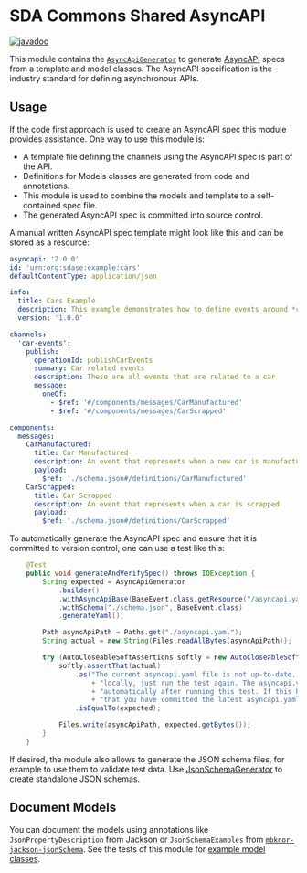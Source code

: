 # SDA Commons Shared AsyncAPI

[![javadoc](https://javadoc.io/badge2/org.sdase.commons/sda-commons-shared-asyncapi/javadoc.svg)](https://javadoc.io/doc/org.sdase.commons/sda-commons-shared-asyncapi)

This module contains the [`AsyncApiGenerator`](./src/main/java/org/sdase/commons/shared/asyncapi/AsyncApiGenerator.java)
to generate [AsyncAPI](https://www.asyncapi.com/) specs from a template and model classes.
The AsyncAPI specification is the industry standard for defining asynchronous APIs.

## Usage

If the code first approach is used to create an AsyncAPI spec this module provides assistance.
One way to use this module is:

* A template file defining the channels using the AsyncAPI spec is part of the API.
* Definitions for Models classes are generated from code and annotations.
* This module is used to combine the models and template to a self-contained spec file.
* The generated AsyncAPI spec is committed into source control.

A manual written AsyncAPI spec template might look like this and can be stored as a resource:

```yaml
asyncapi: '2.0.0'
id: 'urn:org:sdase:example:cars'
defaultContentType: application/json

info:
  title: Cars Example
  description: This example demonstrates how to define events around *cars*.
  version: '1.0.0'

channels:
  'car-events':
    publish:
      operationId: publishCarEvents
      summary: Car related events
      description: These are all events that are related to a car
      message:
        oneOf:
          - $ref: '#/components/messages/CarManufactured'
          - $ref: '#/components/messages/CarScrapped'

components:
  messages:
    CarManufactured:
      title: Car Manufactured
      description: An event that represents when a new car is manufactured
      payload:
        $ref: './schema.json#/definitions/CarManufactured'
    CarScrapped:
      title: Car Scrapped
      description: An event that represents when a car is scrapped
      payload:
        $ref: './schema.json#/definitions/CarScrapped'
```

To automatically generate the AsyncAPI spec and ensure that it is committed to version control, 
one can use a test like this: 

```java
    @Test
    public void generateAndVerifySpec() throws IOException {
        String expected = AsyncApiGenerator
            .builder()
            .withAsyncApiBase(BaseEvent.class.getResource("/asyncapi.yaml"))
            .withSchema("./schema.json", BaseEvent.class)
            .generateYaml();

        Path asyncApiPath = Paths.get("./asyncapi.yaml");
        String actual = new String(Files.readAllBytes(asyncApiPath));

        try (AutoCloseableSoftAssertions softly = new AutoCloseableSoftAssertions()) {
            softly.assertThat(actual)
                .as("The current asyncapi.yaml file is not up-to-date. If this happens "
                    + "locally, just run the test again. The asyncapi.yaml file is updated "
                    + "automatically after running this test. If this happens in the CI, make sure "
                    + "that you have committed the latest asyncapi.yaml file!")
                .isEqualTo(expected);

            Files.write(asyncApiPath, expected.getBytes());
        }
    }
```

If desired, the module also allows to generate the JSON schema files, for example to use them to validate test data.
Use [JsonSchemaGenerator](./src/main/java/org/sdase/commons/shared/asyncapi/JsonSchemaGenerator.java) to create standalone JSON schemas.

 
## Document Models

You can document the models using annotations like `JsonPropertyDescription` from Jackson or
`JsonSchemaExamples` from [`mbknor-jackson-jsonSchema`](https://github.com/mbknor/mbknor-jackson-jsonSchema).
See the tests of this module for [example model classes](./src/test/java/org/sdase/commons/shared/asyncapi/models).
